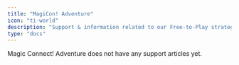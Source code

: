 ```yaml
---
title: "MagiCon! Adventure"
icon: "ti-world"
description: "Support & information related to our Free-to-Play strategy game."
type: "docs"
---
```


Magic Connect! Adventure does not have any support articles yet.